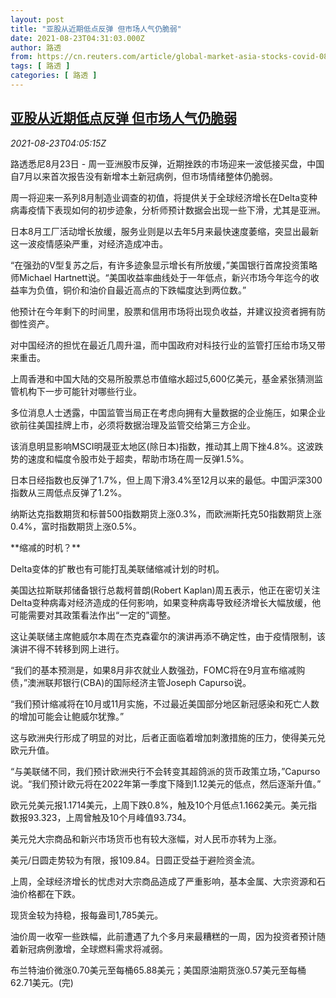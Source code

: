 ```yaml
---
layout: post
title: "亚股从近期低点反弹 但市场人气仍脆弱"
date: 2021-08-23T04:31:03.000Z
author: 路透
from: https://cn.reuters.com/article/global-market-asia-stocks-covid-0823-idCNKBS2FO08T
tags: [ 路透 ]
categories: [ 路透 ]
---
```

<!--1629693063000-->
[亚股从近期低点反弹 但市场人气仍脆弱](https://cn.reuters.com/article/global-market-asia-stocks-covid-0823-idCNKBS2FO08T)
------

<div>
<div><i>2021-08-23T04:05:15Z</i></div><p>路透悉尼8月23日 - 周一亚洲股市反弹，近期挫跌的市场迎来一波低接买盘，中国自7月以来首次报告没有新增本土新冠病例，但市场情绪整体仍脆弱。</p><p>周一将迎来一系列8月制造业调查的初值，将提供关于全球经济增长在Delta变种病毒疫情下表现如何的初步迹象，分析师预计数据会出现一些下滑，尤其是亚洲。</p><p>日本8月工厂活动增长放缓，服务业则是以去年5月来最快速度萎缩，突显出最新这一波疫情感染严重，对经济造成冲击。</p><p>“在强劲的V型复苏之后，有许多迹象显示增长有所放缓，”美国银行首席投资策略师Michael Hartnett说。“美国收益率曲线处于一年低点，新兴市场今年迄今的收益率为负值，铜价和油价自最近高点的下跌幅度达到两位数。”</p><p>他预计在今年剩下的时间里，股票和信用市场将出现负收益，并建议投资者拥有防御性资产。</p><p>对中国经济的担忧在最近几周升温，而中国政府对科技行业的监管打压给市场又带来重击。</p><p>上周香港和中国大陆的交易所股票总市值缩水超过5,600亿美元，基金紧张猜测监管机构下一步可能针对哪些行业。</p><p>多位消息人士透露，中国监管当局正在考虑向拥有大量数据的企业施压，如果企业欲前往美国挂牌上市，必须将数据治理及监管交给第三方企业。</p><p>该消息明显影响MSCI明晟亚太地区(除日本)指数，推动其上周下挫4.8%。这波跌势的速度和幅度令股市处于超卖，帮助市场在周一反弹1.5%。</p><p>日本日经指数也反弹了1.7%，但上周下滑3.4%至12月以来的最低。中国沪深300指数从三周低点反弹了1.2%。</p><p>纳斯达克指数期货和标普500指数期货上涨0.3%，而欧洲斯托克50指数期货上涨0.4%，富时指数期货上涨0.5%。</p><p>**缩减的时机？**</p><p>Delta变体的扩散也有可能打乱美联储缩减计划的时机。</p><p>美国达拉斯联邦储备银行总裁柯普朗(Robert Kaplan)周五表示，他正在密切关注Delta变种病毒对经济造成的任何影响，如果变种病毒导致经济增长大幅放缓，他可能需要对其政策看法作出“一定的”调整。</p><p>这让美联储主席鲍威尔本周在杰克森霍尔的演讲再添不确定性，由于疫情限制，该演讲不得不转移到网上进行。</p><p>“我们的基本预测是，如果8月非农就业人数强劲，FOMC将在9月宣布缩减购债，”澳洲联邦银行(CBA)的国际经济主管Joseph Capurso说。</p><p>“我们预计缩减将在10月或11月实施，不过最近美国部分地区新冠感染和死亡人数的增加可能会让鲍威尔犹豫。”</p><p>这与欧洲央行形成了明显的对比，后者正面临着增加刺激措施的压力，使得美元兑欧元升值。</p><p>“与美联储不同，我们预计欧洲央行不会转变其超鸽派的货币政策立场，”Capurso说。“我们预计欧元将在2022年第一季度下降到1.12美元的低点，然后逐渐升值。”</p><p>欧元兑美元报1.1714美元，上周下跌0.8%，触及10个月低点1.1662美元。美元指数报93.323，上周曾触及10个月峰值93.734。</p><p>美元兑大宗商品和新兴市场货币也有较大涨幅，对人民币亦转为上涨。</p><p>美元/日圆走势较为有限，报109.84。日圆正受益于避险资金流。</p><p>上周，全球经济增长的忧虑对大宗商品造成了严重影响，基本金属、大宗资源和石油价格都在下跌。</p><p>现货金较为持稳，报每盎司1,785美元。</p><p>油价周一收窄一些跌幅，此前遭遇了九个多月来最糟糕的一周，因为投资者预计随着新冠病例激增，全球燃料需求将减弱。</p><p>布兰特油价微涨0.70美元至每桶65.88美元；美国原油期货涨0.57美元至每桶62.71美元。(完)</p>
</div>
